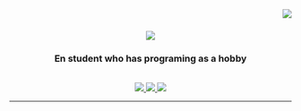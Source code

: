 <img align="right" src="https://visitor-badge.laobi.icu/badge?page_id=Lispilo.Lispilo">

<h1 align="center">
    <a href="https://git.io/typing-svg">
        <img src="https://readme-typing-svg.herokuapp.com/?font=Fira+Code&size=35&center=true&width=600&height=70&duration=4000&lines=Hi!;+I'm+Milo+Olsson+Alm!">
    </a>
</h1>

<h3 align="center">En student who has programing as a hobby</h3>

<br/>

<div align="center">
    <a href="mailto:olssonalmmilo@gmail.com" target="_blank">
        <img src="https://img.shields.io/badge/Gmail-333333?style=for-the-badge&logo=gmail&logoColor=red" target"_blank" />
    </a>
    <a href="https://www.linkedin.com/in/milo-olsson-alm/" target="_blank">
        <img src="https://img.shields.io/badge/LinkedIn-0077B5?style=for-the-badge&logo=linkedin&logoColor=white" target="_blank" />
    </a>
    <a href="https://github.com/Lispilo" target="_blank">
        <img src="https://img.shields.io/badge/Portfolio-FF5722?style=for-the-badge&logo=sqlite&logoColor=white" target="_blank"> 
    </a>
</div>

<hr/>
